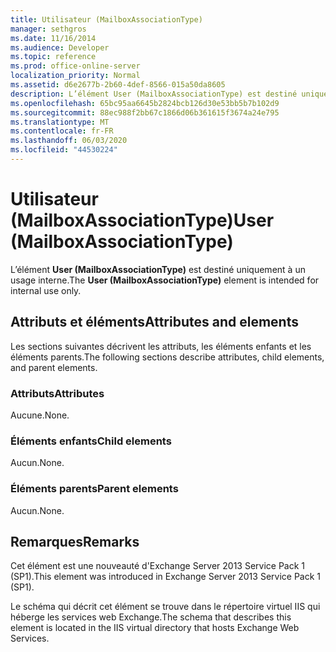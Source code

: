 ```yaml
---
title: Utilisateur (MailboxAssociationType)
manager: sethgros
ms.date: 11/16/2014
ms.audience: Developer
ms.topic: reference
ms.prod: office-online-server
localization_priority: Normal
ms.assetid: d6e2677b-2b60-4def-8566-015a50da8605
description: L’élément User (MailboxAssociationType) est destiné uniquement à un usage interne.
ms.openlocfilehash: 65bc95aa6645b2824bcb126d30e53bb5b7b102d9
ms.sourcegitcommit: 88ec988f2bb67c1866d06b361615f3674a24e795
ms.translationtype: MT
ms.contentlocale: fr-FR
ms.lasthandoff: 06/03/2020
ms.locfileid: "44530224"
---
```

# <a name="user-mailboxassociationtype"></a><span data-ttu-id="bfc00-103">Utilisateur (MailboxAssociationType)</span><span class="sxs-lookup"><span data-stu-id="bfc00-103">User (MailboxAssociationType)</span></span>

<span data-ttu-id="bfc00-104">L’élément **User (MailboxAssociationType)** est destiné uniquement à un usage interne.</span><span class="sxs-lookup"><span data-stu-id="bfc00-104">The **User (MailboxAssociationType)** element is intended for internal use only.</span></span> 

## <a name="attributes-and-elements"></a><span data-ttu-id="bfc00-105">Attributs et éléments</span><span class="sxs-lookup"><span data-stu-id="bfc00-105">Attributes and elements</span></span>

<span data-ttu-id="bfc00-106">Les sections suivantes décrivent les attributs, les éléments enfants et les éléments parents.</span><span class="sxs-lookup"><span data-stu-id="bfc00-106">The following sections describe attributes, child elements, and parent elements.</span></span>
  
### <a name="attributes"></a><span data-ttu-id="bfc00-107">Attributs</span><span class="sxs-lookup"><span data-stu-id="bfc00-107">Attributes</span></span>

<span data-ttu-id="bfc00-108">Aucune.</span><span class="sxs-lookup"><span data-stu-id="bfc00-108">None.</span></span>
  
### <a name="child-elements"></a><span data-ttu-id="bfc00-109">Éléments enfants</span><span class="sxs-lookup"><span data-stu-id="bfc00-109">Child elements</span></span>

<span data-ttu-id="bfc00-110">Aucun.</span><span class="sxs-lookup"><span data-stu-id="bfc00-110">None.</span></span>
  
### <a name="parent-elements"></a><span data-ttu-id="bfc00-111">Éléments parents</span><span class="sxs-lookup"><span data-stu-id="bfc00-111">Parent elements</span></span>

<span data-ttu-id="bfc00-112">Aucun.</span><span class="sxs-lookup"><span data-stu-id="bfc00-112">None.</span></span>
  
## <a name="remarks"></a><span data-ttu-id="bfc00-113">Remarques</span><span class="sxs-lookup"><span data-stu-id="bfc00-113">Remarks</span></span>

<span data-ttu-id="bfc00-114">Cet élément est une nouveauté d'Exchange Server 2013 Service Pack 1 (SP1).</span><span class="sxs-lookup"><span data-stu-id="bfc00-114">This element was introduced in Exchange Server 2013 Service Pack 1 (SP1).</span></span>
  
<span data-ttu-id="bfc00-115">Le schéma qui décrit cet élément se trouve dans le répertoire virtuel IIS qui héberge les services web Exchange.</span><span class="sxs-lookup"><span data-stu-id="bfc00-115">The schema that describes this element is located in the IIS virtual directory that hosts Exchange Web Services.</span></span>
  

